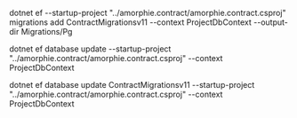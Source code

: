 dotnet ef --startup-project "../amorphie.contract/amorphie.contract.csproj" migrations add ContractMigrationsv11 --context ProjectDbContext --output-dir Migrations/Pg

dotnet ef database update --startup-project "../amorphie.contract/amorphie.contract.csproj"  --context ProjectDbContext

dotnet ef database update ContractMigrationsv11 --startup-project "../amorphie.contract/amorphie.contract.csproj"  --context ProjectDbContext
 